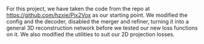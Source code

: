 For this project, we have taken the code from the repo at <https://github.com/hzxie/Pix2Vox> as our starting point. We modified the config and the decoder, disabled the merger and refiner, turning it into a general 3D reconstruction network before we tested our new loss functions on it. We also modified the utilities to suit our 2D projection losses.
